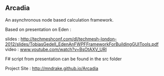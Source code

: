 ﻿Arcadia
-------------

An asynchronous node based calculation framework.  

Based on presentation on Eden :  

slides : http://techmeshconf.com/dl/techmesh-london-2012/slides/TobiasGedell_EdenAnFWPFFrameworkForBuildingGUITools.pdf  
video : www.youtube.com/watch?v=BsOtAXV_URI  

F# script from presentation can be found in the src folder  

Project Site : http://mndrake.github.io/Arcadia
